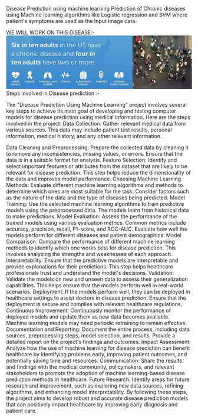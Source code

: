 Disease Prediction using machine learning
Prediction of Chronic diseases using Machine learning algorithms like Logistic regression and SVM where patient's symptoms are used as the Input Image data.

WE WILL WORK ON THIS DISEASE:-
![Chronic Disease](image.png)
Steps involved in Disease prediction :- 

The "Disease Prediction Using Machine Learning" project involves several key steps to achieve its main goal of developing and testing computer models for disease prediction using medical information. Here are the steps involved in the project:
Data Collection: 
Gather relevant medical data from various sources. This data may include patient test results, personal information, medical history, and any other relevant information.
<p>
Data Cleaning and Preprocessing: 
    Prepare the collected data by cleaning it to remove any inconsistencies, missing values, or errors. Ensure that the data is in a suitable format for analysis.
Feature Selection: 
Identify and select important features or attributes from the dataset that are likely to be relevant for disease prediction. This step helps reduce the dimensionality of the data and improves model performance.
Choosing Machine Learning Methods: 
Evaluate different machine learning algorithms and methods to determine which ones are most suitable for the task. Consider factors such as the nature of the data and the type of diseases being predicted.
Model Training: 
Use the selected machine learning algorithms to train predictive models using the preprocessed data. The models learn from historical data to make predictions.
Model Evaluation: 
Assess the performance of the trained models using various evaluation metrics. Common metrics include accuracy, precision, recall, F1-score, and ROC-AUC. Evaluate how well the models perform for different diseases and patient demographics.
Model Comparison: 
Compare the performance of different machine learning methods to identify which one works best for disease prediction. This involves analyzing the strengths and weaknesses of each approach.
Interpretability: 
Ensure that the predictive models are interpretable and provide explanations for their predictions. This step helps healthcare professionals trust and understand the model's decisions.
Validation: 
Validate the models on new and unseen data to assess their generalization capabilities. This helps ensure that the models perform well in real-world scenarios.
Deployment: 
If the models perform well, they can be deployed in healthcare settings to assist doctors in disease prediction. Ensure that the deployment is secure and complies with relevant healthcare regulations.
Continuous Improvement: 
Continuously monitor the performance of deployed models and update them as new data becomes available. Machine learning models may need periodic retraining to remain effective.
Documentation and Reporting: 
Document the entire process, including data sources, preprocessing steps, model selection, and results. Provide a detailed report on the project's findings and outcomes.
Impact Assessment: 
Analyze how the use of machine learning for disease prediction can benefit healthcare by identifying problems early, improving patient outcomes, and potentially saving time and resources.
Communication: 
Share the results and findings with the medical community, policymakers, and relevant stakeholders to promote the adoption of machine learning-based disease prediction methods in healthcare.
Future Research: 
Identify areas for future research and improvement, such as exploring new data sources, refining algorithms, and enhancing model interpretability.
By following these steps, the project aims to develop robust and accurate disease prediction models that can positively impact healthcare by improving early diagnosis and patient care.
